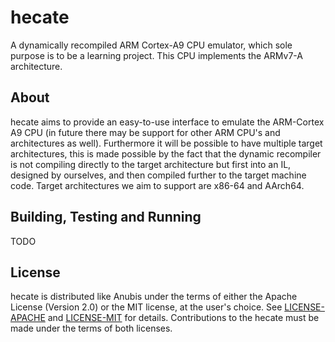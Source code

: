 # hecate
A dynamically recompiled ARM Cortex-A9 CPU emulator, which sole purpose is to be a learning project.
This CPU implements the ARMv7-A architecture.

## About
hecate aims to provide an easy-to-use interface to emulate the ARM-Cortex A9 CPU (in future there may be support for other ARM CPU's and architectures as well).
Furthermore it will be possible to have multiple target architectures, this is made possible by the fact that the dynamic recompiler is not compiling directly to the target architecture but first into an IL, designed by ourselves, and then compiled further to the target machine code.
Target architectures we aim to support are x86-64 and AArch64.

## Building, Testing and Running
TODO

## License
hecate is distributed like Anubis under the terms of either the Apache License (Version 2.0) or the MIT license, at the user's choice.
See [LICENSE-APACHE](./LICENSE-APACHE) and [LICENSE-MIT](./LICENSE-MIT) for details.
Contributions to the hecate must be made under the terms of both licenses.
